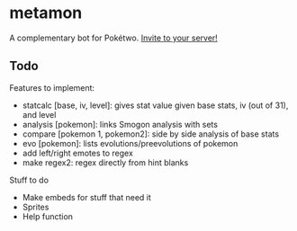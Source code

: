 # metamon

A complementary bot for Pokétwo.
[Invite to your server!](https://discord.com/api/oauth2/authorize?client_id=817204255596216381&permissions=3355966528&scope=bot)

## Todo

Features to implement:

- statcalc [base, iv, level]: gives stat value given base stats, iv (out of 31), and level
- analysis [pokemon]: links Smogon analysis with sets
- compare [pokemon 1, pokemon2]: side by side analysis of base stats
- evo [pokemon]: lists evolutions/preevolutions of pokemon
- add left/right emotes to regex
- make regex2: regex directly from hint blanks

Stuff to do

- Make embeds for stuff that need it
- Sprites
- Help function